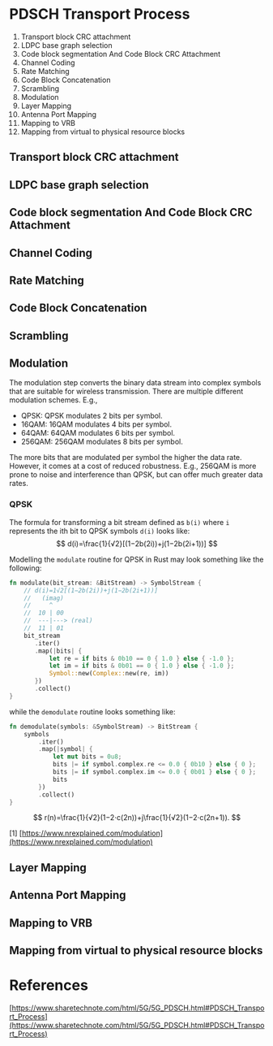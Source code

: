 # PDSCH Transport Process


1. Transport block CRC attachment
2. LDPC base graph selection
3. Code block segmentation And Code Block CRC Attachment
4. Channel Coding
5. Rate Matching
6. Code Block Concatenation
7. Scrambling
8. Modulation
9. Layer Mapping
10. Antenna Port Mapping
11. Mapping to VRB
12. Mapping from virtual to physical resource blocks

## Transport block CRC attachment
## LDPC base graph selection
## Code block segmentation And Code Block CRC Attachment
## Channel Coding
## Rate Matching
## Code Block Concatenation
## Scrambling
## Modulation
The modulation step converts the binary data stream into complex symbols that are suitable for wireless transmission. There are multiple different modulation schemes. E.g.,
  - QPSK: QPSK modulates 2 bits per symbol.
  - 16QAM: 16QAM modulates 4 bits per symbol.
  - 64QAM: 64QAM modulates 6 bits per symbol.
  - 256QAM: 256QAM modulates 8 bits per symbol.

The more bits that are modulated per symbol the higher the data rate. However, it comes at a cost of reduced robustness. E.g., 256QAM is more prone to noise and interference than QPSK, but can offer much greater data rates.

### QPSK
The formula for transforming a bit stream defined as `b(i)` where `i` represents the ith bit to QPSK symbols `d(i)` looks like:
$$
d(i)=\frac{1}{√2}[(1−2b(2i))+j(1−2b(2i+1))]
$$


Modelling the `modulate` routine for QPSK in Rust may look something like the following:

```rust
fn modulate(bit_stream: &BitStream) -> SymbolStream {
    // d(i)=1√2[(1−2b(2i))+j(1−2b(2i+1))]
    //   (imag)
    //     ^
    //  10 | 00
    //  ---|---> (real)
    //  11 | 01
    bit_stream
       .iter()
       .map(|bits| {
           let re = if bits & 0b10 == 0 { 1.0 } else { -1.0 };
           let im = if bits & 0b01 == 0 { 1.0 } else { -1.0 };
           Symbol::new(Complex::new(re, im))
       })
       .collect()
}
```

while the `demodulate` routine looks something like:
```rust
fn demodulate(symbols: &SymbolStream) -> BitStream {
    symbols
        .iter()
        .map(|symbol| {
            let mut bits = 0u8;
            bits |= if symbol.complex.re <= 0.0 { 0b10 } else { 0 };
            bits |= if symbol.complex.im <= 0.0 { 0b01 } else { 0 };
            bits
        })
        .collect()
}
```


$$
r(n)=\frac{1}{√2}(1−2⋅c(2n))+j\frac{1}{√2}(1−2⋅c(2n+1)).
$$


[1] [https://www.nrexplained.com/modulation](https://www.nrexplained.com/modulation)

## Layer Mapping
## Antenna Port Mapping
## Mapping to VRB
## Mapping from virtual to physical resource blocks



# References
[https://www.sharetechnote.com/html/5G/5G_PDSCH.html#PDSCH_Transport_Process](https://www.sharetechnote.com/html/5G/5G_PDSCH.html#PDSCH_Transport_Process)